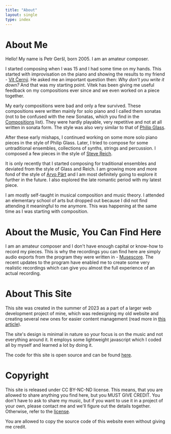 ```yaml
---
title: "About"
layout: single
type: index
---
```


# About Me

Hello! My name is Petr Geršl, born 2005. I am an amateur composer.

I started composing when I was 15 and I had some time on my hands. This started with improvisation on the piano and showing the results to my friend - [Vít Černý](https://vitcerny.xyz/). He asked me an important question then: *Why don't you write it down?* And that was my starting point. Vítek has been giving me useful feedback on my compositions ever since and we even worked on a piece together.

My early compositions were bad and only a few survived. These compositions were written mainly for solo piano and I called them sonatas (not to be confused with the new Sonatas, which you find in the [Compositions](/compositions/) list). They were hardly playable, very repetitive and not at all written in sonata form. The style was also very similar to that of [Philip Glass](https://philipglass.com/).

After these early mishaps, I continued working on some more solo piano pieces in the style of Philip Glass. Later, I tried to compose for some untraditional ensembles, collections of synths, strings and percussion. I composed a few pieces in the style of [Steve Reich](https://stevereich.com/).

It is only recently that I started composing for traditional ensembles and deviated from the style of Glass and Reich. I am growing more and more fond of the style of [Arvo Pärt](https://www.arvopart.ee/en/arvo-part/) and I am most definitely going to explore it further in the future. I also explored the late romantic period with my latest piece.

I am mostly self-taught in musical composition and music theory. I attended an elementary school of arts but dropped out because I did not find attending it meaningful to me anymore. This was happening at the same time as I was starting with composition.

# About the Music, You Can Find Here

I am an amateur composer and I don't have enough capital or know-how to record my pieces. This is why the recordings you can find here are simply audio exports from the program they were written in - [Musescore](https://musescore.org/). The recent updates to the program have enabled me to create some very realistic recordings which can give you almost the full experience of an actual recording.

# About This Site

This site was created in the summer of 2023 as a part of a larger web development project of mine, which was redesigning my old website and creating several new ones for easier content management (read more in [this article](https://pgersl.xyz/articles/big-changes-coming/)).

The site's design is minimal in nature so your focus is on the music and not everything around it. It employs some lightweight javascript which I coded all by myself and learned a lot by doing it.

The code for this site is open source and can be found [here]().

# Copyright

This site is released under CC BY-NC-ND license. This means, that you are allowed to share anything you find here, but you MUST GIVE CREDIT. You don't have to ask to share my music, but if you want to use it in a project of your own, please contact me and we'll figure out the details together. Otherwise, refer to the [license](https://creativecommons.org/licenses/by-nc-nd/4.0/legalcode.txt).

You are allowed to copy the source code of this website even without giving me credit.